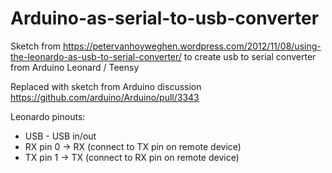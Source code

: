 # Arduino-as-serial-to-usb-converter
Sketch from https://petervanhoyweghen.wordpress.com/2012/11/08/using-the-leonardo-as-usb-to-serial-converter/ to create usb to serial converter from Arduino Leonard / Teensy

Replaced with sketch from Arduino discussion https://github.com/arduino/Arduino/pull/3343

Leonardo pinouts:

* USB - USB in/out 
* RX pin 0 -> RX (connect to TX pin on remote device)
* TX pin 1 -> TX (connect to RX pin on remote device)

